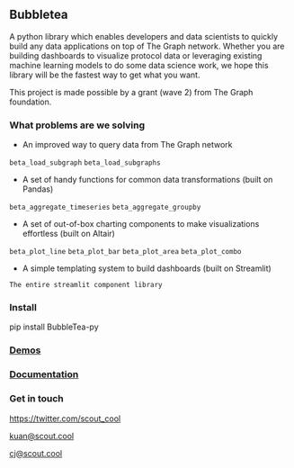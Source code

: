 Bubbletea
--

A python library which enables developers and data scientists to quickly build any data applications on top of The Graph network. Whether you are building dashboards to visualize protocol data or leveraging existing machine learning models to do some data science work, we hope this library will be the fastest way to get what you want.

This project is made possible by a grant (wave 2) from The Graph foundation. 

### What problems are we solving
- An improved way to query data from The Graph network 

`beta_load_subgraph`  `beta_load_subgraphs`

- A set of handy functions for common data transformations (built on Pandas) 

`beta_aggregate_timeseries`  `beta_aggregate_groupby`

- A set of out-of-box charting components to make visualizations effortless (built on Altair) 

`beta_plot_line`  `beta_plot_bar`  `beta_plot_area`  `beta_plot_combo`

- A simple templating system to build dashboards (built on Streamlit)

`The entire streamlit component library`

### Install
pip install BubbleTea-py

### [Demos](https://bubbletea-demo.herokuapp.com/?demo=demo_1.py)


### [Documentation](https://scout-1.gitbook.io/bubbletea/)



### Get in touch
https://twitter.com/scout_cool

kuan@scout.cool

cj@scout.cool
